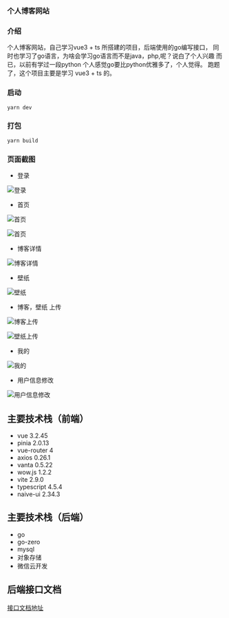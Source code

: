 ### 个人博客网站

### 介绍

个人博客网站，自己学习vue3 + ts 所搭建的项目，后端使用的go编写接口，
同时也学习了go语言，为啥会学习go语言而不是java，php,呢？说白了个人兴趣
而已，以前有学过一段python 个人感觉go要比python优雅多了，个人觉得。
跑题了，这个项目主要是学习 vue3 + ts 的。

### 启动

``yarn dev``

### 打包

``yarn build``

### 页面截图

* 登录

![登录](https://7072-prod-2g5hif5wbec83baa-1301921121.tcb.qcloud.la/website/boyyang_blog/login.jpg)

* 首页

![首页](https://7072-prod-2g5hif5wbec83baa-1301921121.tcb.qcloud.la/website/boyyang_blog/home.jpg)

![首页](https://7072-prod-2g5hif5wbec83baa-1301921121.tcb.qcloud.la/website/boyyang_blog/home1.jpg)

* 博客详情

![博客详情](https://7072-prod-2g5hif5wbec83baa-1301921121.tcb.qcloud.la/website/boyyang_blog/bloginfo.jpg)

* 壁纸

![壁纸](https://7072-prod-2g5hif5wbec83baa-1301921121.tcb.qcloud.la/website/boyyang_blog/wallpaper.jpg)

* 博客，壁纸 上传

![博客上传](https://7072-prod-2g5hif5wbec83baa-1301921121.tcb.qcloud.la/website/boyyang_blog/publish.jpg)

![壁纸上传](https://7072-prod-2g5hif5wbec83baa-1301921121.tcb.qcloud.la/website/boyyang_blog/publish1.jpg)

* 我的

![我的](https://7072-prod-2g5hif5wbec83baa-1301921121.tcb.qcloud.la/website/boyyang_blog/user.jpg)

* 用户信息修改

![用户信息修改](https://7072-prod-2g5hif5wbec83baa-1301921121.tcb.qcloud.la/website/boyyang_blog/userinfo.jpg)

## 主要技术栈（前端）

* vue 3.2.45
* pinia 2.0.13
* vue-router 4
* axios 0.26.1
* vanta 0.5.22
* wow.js 1.2.2
* vite 2.9.0
* typescript 4.5.4
* naive-ui 2.34.3

## 主要技术栈（后端）

* go
* go-zero
* mysql
* 对象存储
* 微信云开发

## 后端接口文档

[接口文档地址](https://console-docs.apipost.cn/preview/03ccd55c68247833/3eb25d53d437d3ea)
